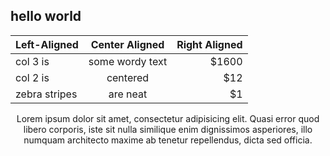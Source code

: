 ## hello world

|  Left-Aligned |  Center Aligned | Right Aligned |
| :------------ | :-------------: | ------------: |
| col 3 is      | some wordy text |         $1600 |
| col 2 is      |     centered    |           $12 |
| zebra stripes |     are neat    |            $1 |

<center>Lorem ipsum dolor sit amet, consectetur adipisicing elit. Quasi error quod libero corporis, iste sit nulla similique enim dignissimos asperiores, illo numquam architecto maxime ab tenetur repellendus, dicta sed officia.</center>
